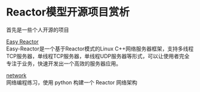 # Reactor模型开源项目赏析
首先是一些个人开源的项目

[Easy Reactor](https://github.com/LeechanX/Easy-Reactor)  
Easy-Reactor是一个基于Reactor模式的Linux C++网络服务器框架，支持多线程TCP服务器，单线程TCP服务器，单线程UDP服务器等形式，可以让使用者完全专注于业务，快速开发出一个高效的服务器应用。  

[network](https://github.com/feiyu4581/network)  
网络编程练习，使用 python 构建一个 Reactor 网络架构